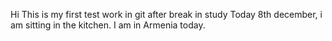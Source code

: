 Hi
This is my first test work in git after break in study
Today 8th december, i am sitting in the kitchen. I am in Armenia today.